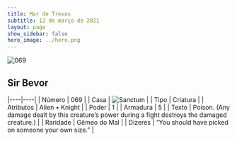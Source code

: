 ```yaml
---
title: Mar de Trevas
subtitle: 12 de março de 2021
layout: page
show_sidebar: false
hero_image: ../hero.png
---
```


![069](https://cdn.keyforgegame.com/media/card_front/pt/496_069_XMR45PV3G5R9_pt.png)

## Sir Bevor

|----|----|
| Número | 069 |
| Casa | ![Sanctum](https://archonarcana.com/images/thumb/c/c7/Sanctum.png/22px-Sanctum.png "Santuário") |
| Tipo | Criatura |
| Atributos | Alien • Knight |
| Poder | 1 |
| Armadura | 5 |
| Texto | Poison. (Any damage dealt by this creature’s power during a fight destroys the damaged creature.) |
| Raridade | Gêmeo do Mal |
| Dizeres | “You should have picked on someone your own size.” |
